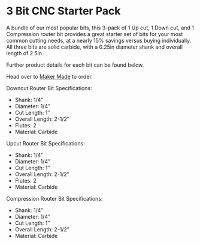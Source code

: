 # 3 Bit CNC Starter Pack

A bundle of our most popular bits, this 3-pack of 1 Up cut, 1 Down cut, and 1 Compression router bit provides a great starter set of bits for your most common cutting needs, at a nearly 15% savings versus buying individually.  All three bits are solid carbide, with a 0.25in diameter shank and overall length of 2.5in.

Further product details for each bit can be found below.

Head over to [Maker Made](https://www.makermade.com/shop) to order.

Downcut Router Bit Specifications:

* Shank: 1/4″
* Diameter: 1/4″
* Cut Length: 1″
* Overall Length: 2-1/2″
* Flutes: 2
* Material: Carbide

Upcut Router Bit Specifications:

* Shank: 1/4″
* Diameter: 1/4″
* Cut Length: 1″
* Overall Length: 2-1/2″
* Flutes: 2
* Material: Carbide

Compression Router Bit Specifications:

* Shank: 1/4″
* Diameter: 1/4″
* Cut Length: 1″
* Overall Length: 2-1/2″
* Material: Carbide
